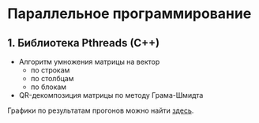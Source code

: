# Параллельное программирование

## 1. Библиотека Pthreads (C++)
* Алгоритм умножения матрицы на вектор
  * по строкам
  * по столбцам
  * по блокам
* QR-декомпозиция матрицы по методу Грама-Шмидта

Графики по результатам прогонов можно найти [здесь](lab1/pthreads_visualization.ipynb).